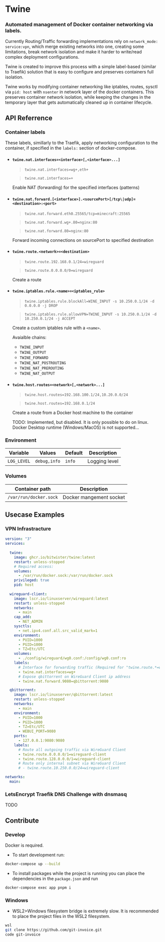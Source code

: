# Twine
### Automated management of Docker container networking via labels. 

Currently Routing/Traffic forwarding implementations rely on `network_mode: service:vpn`, which merge existing networks into one, creating some limitations, break network isolation and make it harder to write/read complex deployment configurations. 

Twine is created to improve this process with a simple label-based (similar to Traefik) solution that is easy to configure and preserves containers full isolation.

Twine works by modifying container networking like iptables, routes, sysctl via `pid: host` with `nsenter` in network layer of the docker containers. This preserves container network isolation, while keeping the changes in the temporary layer that gets automatically cleaned up in container lifecycle.


## API Referrence

### Container labels

These labels, simillarly to the Traefik, apply networking configuration to the container, if specified in the `labels:` section of docker-compose.

- #### `twine.nat.interfaces=<interface>[,<interface>...]`
  > `twine.nat.interfaces=wg+,eth+`
  
  > `twine.nat.interfaces=+`

  Enable NAT (forwarding) for the specified interfaces (patterns)

- #### `twine.nat.forward.[<interface>].<sourcePort>[/tcp\|udp]=<destination>:<port>`
  > `twine.nat.forward.eth0.25565/tcp=minecraft:25565`

  > `twine.nat.forward.wg+.80=nginx:80`

  > `twine.nat.forward.80=nginx:80`

  Forward incoming connections on sourcePort to specified destination 

- #### `twine.route.<network>=<destination>`
  > `twine.route.192.168.0.1/24=wireguard`

  > `twine.route.0.0.0.0/0=wireguard`

  Create a route 

- #### `twine.iptables.rule.<name>=<iptables_rule>`
  > `twine.iptables.rule.blockAll=WINE_INPUT -s 10.250.0.1/24 -d 0.0.0.0 -j DROP`
  
  > `twine.iptables.rule.allowVPN=TWINE_INPUT -s 10.250.0.1/24 -d 10.250.0.1/24 -j ACCEPT`

  Create a custom iptables rule with a `<name>`.

  Avaialble chains:
    - `TWINE_INPUT`
    - `TWINE_OUTPUT`
    - `TWINE_FORWARD`
    - `TWINE_NAT_POSTROUTING`
    - `TWINE_NAT_PREROUTING`
    - `TWINE_NAT_OUTPUT`


- #### `twine.host.routes=<network>[,<network>...]`
  > `twine.host.routes=192.168.100.1/24,10.20.0.0/24`

  > `twine.host.routes=192.168.0.1/24`

  Create a route from a Docker host machine to the container

  TODO: Implemented, but disabled. It is only possible to do on linux. Docker Desktop runtime (Windows/MacOS) is not supported...

<!-- ### `twine.iptables.rule.<name>=<custom ip tables rule>`
TODO
### `twine.nat.whitelist.[<interface>].from=<network>[,<network>...]`
TODO
### `twine.nat.whitelist.[<interface>].to=<network>[,<network>...]`
TODO -->

### **Environment**
| Variable | Values | Default | Description |
| - | - | - | - |
| `LOG_LEVEL` | `debug,info` | `info` | Logging level |

### **Volumes**
| Container path | Description |
| - | - |
| `/var/run/docker.sock` | Docker mangement socket |

## Usecase Examples

### VPN Infrastracture
```yml
version: "3"
services:
  
  twine:
    image: ghcr.io/bitwister/twine:latest
    restart: unless-stopped
    # Required access:
    volumes:
      - /var/run/docker.sock:/var/run/docker.sock
    privileged: true
    pid: host
  
  wireguard-client:
    image: lscr.io/linuxserver/wireguard:latest
    restart: unless-stopped
    networks:
      - main
    cap_add:
      - NET_ADMIN
    sysctls:
      - net.ipv4.conf.all.src_valid_mark=1
    environment:
      - PUID=1000
      - PGID=1000
      - TZ=Etc/UTC
    volumes:
      - ./config/wireguard/wg0.conf:/config/wg0.conf:ro
    labels:
      # Interface for forwarding traffic (Required for "twine.route.*=wireguard-client" to work) 
      - twine.nat.interfaces=wg+
      # Expose qbittorrent on WireGuard Client ip address
      - twine.nat.forward.9080=qbittorrent:9080

  qbittorrent:
    image: lscr.io/linuxserver/qbittorrent:latest
    restart: unless-stopped
    networks:
      - main
    environment:
      - PUID=1000
      - PGID=1000
      - TZ=Etc/UTC
      - WEBUI_PORT=9080
    ports:
      - 127.0.0.1:9080:9080
    labels:
      # Route all outgoing traffic via WireGuard Client
      - twine.route.0.0.0.0/1=wireguard-client
      - twine.route.128.0.0.0/1=wireguard-client
      # Route only internal subnet via WireGuard Client
      # - twine.route.10.250.0.0/24=wireguard-client

networks:
  main:
```

### LetsEncrypt Traefik DNS Challenge with dnsmasq 
TODO


## Contribute

### Develop
Docker is required.

- To start development run:
```bash
docker-compose up --build
```

- To install packages while the project is running you can place the dependencies in the `package.json` and run 
```bash
docker-compose exec app pnpm i
```

### Windows

- WSL2>Windows filesystem bridge is extremely slow. It is recommended to place the project files in the WSL2 filesystem. 

```bash
wsl
git clone https://github.com/git-invoice.git 
code git-invoice
``` 
